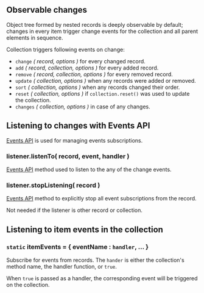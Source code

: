 ## Observable changes

Object tree formed by nested records is deeply observable by default; changes in every item trigger change events for the collection and all parent elements in sequence.

Collection triggers following events on change:

- `change` *( record, options )* for every changed record.
- `add` *( record, collection, options )* for every added record.
- `remove` *( record, collection, options )* for every removed record.
- `update` *( collection, options )* when any records were added or removed.
- `sort` *( collection, options )* when any records changed their order.
- `reset` *( collection, options )* if `collection.reset()` was used to update the collection.
- `changes` *( collection, options )* in case of any changes.

## Listening to changes with Events API

[Events API](../10_Events.md) is used for managing events subscriptions.

### listener.listenTo( record, event, handler )

[Events API](../10_Events.md) method used to listen to the any of the change events.

### listener.stopListening( record )

[Events API](../10_Events.md) method to explicitly stop all event subscriptions from the record.

Not needed if the listener is other record or collection.

## Listening to item events in the collection

### `static` itemEvents = { eventName : `handler`, ... }

Subscribe for events from records. The `hander` is either the collection's method name, the handler function, or `true`.

When `true` is passed as a handler, the corresponding event will be triggered on the collection.
